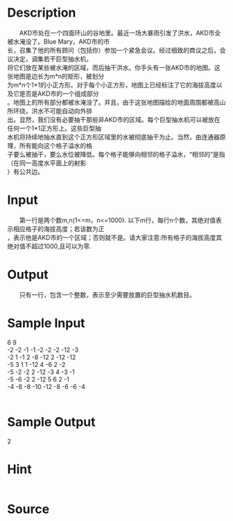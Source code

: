 
# Description

<div class="content"><p>　　AKD市处在一个四面环山的谷地里。最近一场大暴雨引发了洪水，AKD市全被水淹没了。Blue Mary，AKD市的市<br/>
长，召集了他的所有顾问（包括你）参加一个紧急会议。经过细致的商议之后，会议决定，调集若干巨型抽水机，<br/>
将它们放在某些被水淹的区域，而后抽干洪水。你手头有一张AKD市的地图。这张地图是边长为m*n的矩形，被划分<br/>
为m*n个1*1的小正方形。对于每个小正方形，地图上已经标注了它的海拔高度以及它是否是AKD市的一个组成部分<br/>
。地图上的所有部分都被水淹没了。并且，由于这张地图描绘的地面周围都被高山所环绕，洪水不可能自动向外排<br/>
出。显然，我们没有必要抽干那些非AKD市的区域。每个巨型抽水机可以被放在任何一个1*1正方形上。这些巨型抽<br/>
水机将持续地抽水直到这个正方形区域里的水被彻底抽干为止。当然，由连通器原理，所有能向这个格子溢水的格<br/>
子要么被抽干，要么水位被降低。每个格子能够向相邻的格子溢水，“相邻的”是指（在同一高度水平面上的射影<br/>
）有公共边。</p></div>

# Input

<div class="content"><p>　　第一行是两个数m,n(1&lt;=m，n&lt;=1000). 以下m行，每行n个数，其绝对值表示相应格子的海拔高度；若该数为正<br/>
，表示他是AKD市的一个区域；否则就不是。请大家注意:所有格子的海拔高度其绝对值不超过1000,且可以为零.</p></div>

# Output

<div class="content"><p>　　只有一行，包含一个整数，表示至少需要放置的巨型抽水机数目。</p></div>

# Sample Input

<div class="content"><span class="sampledata">6 9<br/>
-2 -2 -1 -1 -2 -2 -2 -12 -3<br/>
-2 1 -1 2 -8 -12 2 -12 -12<br/>
-5 3 1 1 -12 4 -6 2 -2<br/>
-5 -2 -2 2 -12 -3 4 -3 -1<br/>
-5 -6 -2 2 -12 5 6 2 -1<br/>
-4 -8 -8 -10 -12 -8 -6 -6 -4<br/>
 <br/>
</span></div>

# Sample Output

<div class="content"><span class="sampledata">2</span></div>

# Hint

<div class="content"><p></p><p><img border="0" alt="" src="/source/bzoj/1104/img/aHR0cHM6Ly9seWRzeS5jb20vSnVkZ2VPbmxpbmUvaW1hZ2VzLzExMDQuanBn.jpg"/></p><p></p></div>

# Source

<div class="content"><p><a href="problemset.php?search="></a></p></div>

